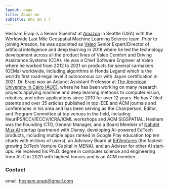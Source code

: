 ```yaml
---
layout: page
title: About me
subtitle: Who am I ?
---
```


Hesham Eraqi is a Senior Scientist at <a href="https://www.amazon.com/" target="_blank">Amazon</a> in Seattle (USA) with the Worldwide Last Mile Geospatial Machine Learning Science team. Prior to joining Amazon, he was appointed as <a href="https://www.valeo.com/" target="_blank">Valeo</a> Senior Expert/Director of artificial intelligence and deep learning in 2018 where he led the technology development across all the product lines of Valeo Comfort and Driving Assistance Systems (CDA). He was a Chief Software Engineer at Valeo where he worked from 2012 to 2021 on products for several carmakers (OEMs) worldwide, including algorithms in Honda Legend which is the world’s first road-legal level 3 autonomous car with Japan certification in 2021. Dr. Eraqi was an Adjunct Assistant Professor at <a href="https://www.aucegypt.edu/" target="_blank">The American University in Cairo (AUC)</a>, where he has been working on many research projects applying machine and deep learning methods to computer vision, robotics, and other applications since 2010 for over 12 years. He has 7 filed patents and over 35 articles published in top IEEE and ACM journals and conferences in his area and has been serving as the Chairperson, Editor, and Program Committee at top venues in the field, including NeurIPS/ICCV/ECCV/ICRA/ICML workshops and ACM SIGSPATIAL. Hesham was the Founding CTO, General Manager, and a Board Member of <a href="https://nahdetmisr.com/" target="_blank">Nahdet Misr AI</a> startup (partnered with Disney, developing AI-powered EdTech products, including multiple apps ranked in Google Play education top ten charts with millions of users), an Advisory Board at <a href="https://www.nmedventures.com/" target="_blank">EdVentures</a> (the fastest-growing EdTech Venture Capital in MENA), and an Advisor for other AI start-ups. He received his Ph.D. degree in computer science and engineering from AUC in 2020 with highest honors and is an ACM member.

### Contact

email: hesham.eraqi@gmail.com
